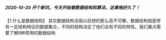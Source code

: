 ##### 2020-10-20  开个新坑，今天开始看数据结构和算法，这事拖好久了！
【1.什么是数据结构】
其实数据结构没我以前想的那么高不可攀。数据结构就是带有一定结构特征的数据集合，不同的结构决定了他们会有不同的特性。我们重点需要了解8种常用的数据结构
